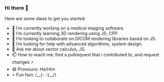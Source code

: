 ### Hi there 👋

Here are some ideas to get you started:

- 🔭 I’m currently working on a medical imaging software.
- 🌱 I’m currently learning 3D rendering using JS, CPP.
- 👯 I’m looking to collaborate on DICOM rendering libraries based on JS.
- 🤔 I’m looking for help with advanced algorithms, system design.
- 💬 Ask me about vector calculus, JS.
- 📫 How to reach me: find a pullrequest that i contributed to, and request changes ⚡️
- 😄 Pronouns: He/Him
- ⚡ Fun fact: /\__(- -)__/\

